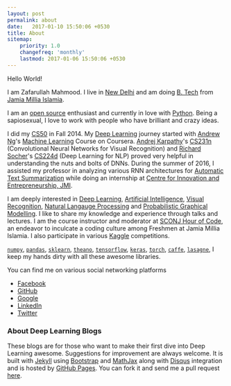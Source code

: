 ```yaml
---
layout: post
permalink: about
date:   2017-01-10 15:50:06 +0530
title: About
sitemap:
    priority: 1.0
    changefreq: 'monthly'
    lastmod: 2017-01-06 15:50:06 +0530
---
```

Hello World!

I am Zafarullah Mahmood. I live in [New Delhi](https://www.google.co.in/maps/place/New+Delhi,+Delhi/@28.5272181,77.0688997,11z/data=!3m1!4b1!4m5!3m4!1s0x390cfd5b347eb62d:0x52c2b7494e204dce!8m2!3d28.6139391!4d77.2090212) and am doing [B. Tech](https://en.wikipedia.org/wiki/Bachelor_of_Technology) from [Jamia Millia Islamia](http://jmi.ac.in/).

I am an [open source](https://opensource.org/) enthusiast and currently in love with [Python](https://www.python.org/). Being a sapiosexual, I love to work with people who have brilliant and crazy ideas.

I did my [CS50](https://www.edx.org/course/introduction-computer-science-harvardx-cs50x) in Fall 2014. My [Deep Learning](http://deeplearning.net/) journey started with [Andrew Ng](https://g.co/kgs/LncD2h)'s [Machine Learning](https://www.coursera.org/learn/machine-learning) Course on Coursera. [Andrej Karpathy](https://g.co/kgs/VPCiQg)'s [CS231n](http://cs231n.stanford.edu/) (Convolutional Neural Networks for Visual Recognition) and [Richard Socher](http://www.socher.org/)'s [CS224d](http://cs224d.stanford.edu/) (Deep Learning for NLP) proved very helpful in understanding the nuts and bolts of DNNs. During the summer of 2016, I assisted my professor in analyzing various RNN architectures for [Automatic Text Summarization](https://en.wikipedia.org/wiki/Automatic_summarization) while doing an internship at [Centre for Innovation and Entrepreneurship, JMI](http://jmi.ac.in/aboutjamia/centres/innovationentr-epreneurship/contactus).

I am deeply interested in [Deep Learning](https://en.wikipedia.org/wiki/Deep_learning), [Artificial Intelligence](https://en.wikipedia.org/wiki/Artificial_intelligence), [Visual Recognition](https://www.tensorflow.org/tutorials/image_recognition/), [Natural Langauge Processing](https://en.wikipedia.org/wiki/Natural_language_processing) and [Probabilistic Graphical Modelling](https://en.wikipedia.org/wiki/Graphical_model). I like to share my knowledge and experience through talks and lectures. I am the course instructor and moderator at [SCONJ Hour of Code](http://sconj.org/), an endeavor to inculcate a coding culture among Freshmen at Jamia Millia Islamia. I also participate in various [Kaggle](https://www.kaggle.com/) competitions.

[`numpy`](http://www.numpy.org/), [`pandas`](http://pandas.pydata.org/), [`sklearn`](http://scikit-learn.org/), [`theano`](http://deeplearning.net/software/theano/), [`tensorflow`](https://www.tensorflow.org/), [`keras`](https://keras.io/), [`torch`](http://torch.ch/), [`caffe`](http://caffe.berkeleyvision.org/), [`lasagne`](https://lasagne.readthedocs.io/en/latest/), I keep my hands dirty with all these awesome libraries.

You can find me on various social networking platforms

- [Facebook](https://www.facebook.com/zafar.zaffy.007)
- [GitHub](https://github.com/zaffnet)
- [Google](https://plus.google.com/+ZafarullahMahmood)
- [LinkedIn](https://www.linkedin.com/in/zafarullah-mahmood-ba45a786)
- [Twitter](https://twitter.com/zaffnet)

### About Deep Learning Blogs
These blogs are for those who want to make their first dive into Deep Learning awesome. Suggestions for improvement are always welcome. It is built with [Jekyll](https://jekyllrb.com/) using [Bootstrap](http://getbootstrap.com/) and [MathJax](https://www.mathjax.org/) along with [Disqus](https://disqus.com/) integration and is hosted by [GitHub Pages](https://pages.github.com/). You can fork it and send me a pull request [here](https://github.com/zaffnet/zaffnet.github.io).
